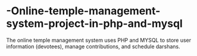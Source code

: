 # -Online-temple-management-system-project-in-php-and-mysql
The online temple management system uses PHP and MYSQL to store user information (devotees), manage contributions, and schedule darshans.
